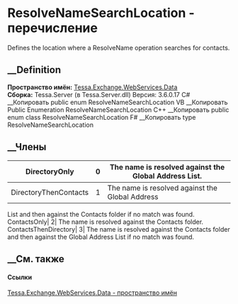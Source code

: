 # ResolveNameSearchLocation - перечисление
Defines the location where a ResolveName operation searches for contacts.
## __Definition
 **Пространство имён:**
[Tessa.Exchange.WebServices.Data](N_Tessa_Exchange_WebServices_Data.htm)  
 **Сборка:** Tessa.Server (в Tessa.Server.dll) Версия: 3.6.0.17
C# __Копировать
     public enum ResolveNameSearchLocation
VB __Копировать
     Public Enumeration ResolveNameSearchLocation
C++ __Копировать
     public enum class ResolveNameSearchLocation
F# __Копировать
     type ResolveNameSearchLocation
##  __Члены
DirectoryOnly| 0|  The name is resolved against the Global Address List.  
---|---|---  
DirectoryThenContacts| 1|  The name is resolved against the Global Address
List and then against the Contacts folder if no match was found.  
ContactsOnly| 2|  The name is resolved against the Contacts folder.  
ContactsThenDirectory| 3|  The name is resolved against the Contacts folder
and then against the Global Address List if no match was found.  
## __См. также
#### Ссылки
[Tessa.Exchange.WebServices.Data - пространство
имён](N_Tessa_Exchange_WebServices_Data.htm)
